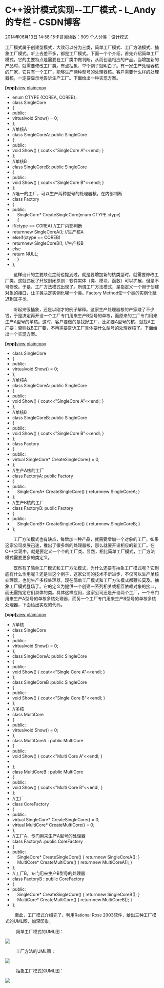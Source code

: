 # C++设计模式实现--工厂模式 - L_Andy的专栏 - CSDN博客

2014年06月13日 14:58:15[卡哥](https://me.csdn.net/L_Andy)阅读数：909
个人分类：[设计模式](https://blog.csdn.net/L_Andy/article/category/1335578)



工厂模式属于创建型模式，大致可以分为三类，简单工厂模式、工厂方法模式、抽象工厂模式。听上去差不多，都是工厂模式。下面一个个介绍，首先介绍简单工厂模式，它的主要特点是需要在工厂类中做判断，从而创造相应的产品。当增加新的产品时，就需要修改工厂类。有点抽象，举个例子就明白了。有一家生产处理器核的厂家，它只有一个工厂，能够生产两种型号的处理器核。客户需要什么样的处理器核，一定要显示地告诉生产工厂。下面给出一种实现方案。

**[cpp]**[view
 plain](http://blog.csdn.net/wuzhekai1985/article/details/6660462#)[copy](http://blog.csdn.net/wuzhekai1985/article/details/6660462#)

- enum CTYPE {COREA, COREB};     
- class SingleCore    
- {    
- public:    
- virtualvoid Show() = 0;  
- };    
- //单核A  
- class SingleCoreA: public SingleCore    
- {    
- public:    
- void Show() { cout<<"SingleCore A"<<endl; }    
- };    
- //单核B  
- class SingleCoreB: public SingleCore    
- {    
- public:    
- void Show() { cout<<"SingleCore B"<<endl; }    
- };    
- //唯一的工厂，可以生产两种型号的处理器核，在内部判断  
- class Factory    
- {    
- public:     
-     SingleCore* CreateSingleCore(enum CTYPE ctype)    
-     {    
- if(ctype == COREA) //工厂内部判断  
- returnnew SingleCoreA(); //生产核A  
- elseif(ctype == COREB)    
- returnnew SingleCoreB(); //生产核B  
- else
- return NULL;    
-     }    
- };    

       这样设计的主要缺点之前也提到过，就是要增加新的核类型时，就需要修改工厂类。这就违反了开放封闭原则：软件实体（类、模块、函数）可以扩展，但是不可修改。于是，工厂方法模式出现了。所谓工厂方法模式，是指定义一个用于创建对象的接口，让子类决定实例化哪一个类。Factory Method使一个类的实例化延迟到其子类。

       听起来很抽象，还是以刚才的例子解释。这家生产处理器核的产家赚了不少钱，于是决定再开设一个工厂专门用来生产B型号的单核，而原来的工厂专门用来生产A型号的单核。这时，客户要做的是找好工厂，比如要A型号的核，就找A工厂要；否则找B工厂要，不再需要告诉工厂具体要什么型号的处理器核了。下面给出一个实现方案。

**[cpp]**[view
 plain](http://blog.csdn.net/wuzhekai1985/article/details/6660462#)[copy](http://blog.csdn.net/wuzhekai1985/article/details/6660462#)

- class SingleCore    
- {    
- public:    
- virtualvoid Show() = 0;  
- };    
- //单核A  
- class SingleCoreA: public SingleCore    
- {    
- public:    
- void Show() { cout<<"SingleCore A"<<endl; }    
- };    
- //单核B  
- class SingleCoreB: public SingleCore    
- {    
- public:    
- void Show() { cout<<"SingleCore B"<<endl; }    
- };    
- class Factory    
- {    
- public:    
- virtual SingleCore* CreateSingleCore() = 0;  
- };    
- //生产A核的工厂  
- class FactoryA: public Factory    
- {    
- public:    
-     SingleCoreA* CreateSingleCore() { returnnew SingleCoreA; }    
- };    
- //生产B核的工厂  
- class FactoryB: public Factory    
- {    
- public:    
-     SingleCoreB* CreateSingleCore() { returnnew SingleCoreB; }    
- };    

       工厂方法模式也有缺点，每增加一种产品，就需要增加一个对象的工厂。如果这家公司发展迅速，推出了很多新的处理器核，那么就要开设相应的新工厂。在C++实现中，就是要定义一个个的工厂类。显然，相比简单工厂模式，工厂方法模式需要更多的类定义。

       既然有了简单工厂模式和工厂方法模式，为什么还要有抽象工厂模式呢？它到底有什么作用呢？还是举这个例子，这家公司的技术不断进步，不仅可以生产单核处理器，也能生产多核处理器。现在简单工厂模式和工厂方法模式都鞭长莫及。抽象工厂模式登场了。它的定义为提供一个创建一系列相关或相互依赖对象的接口，而无需指定它们具体的类。具体这样应用，这家公司还是开设两个工厂，一个专门用来生产A型号的单核多核处理器，而另一个工厂专门用来生产B型号的单核多核处理器，下面给出实现的代码。

**[cpp]**[view
 plain](http://blog.csdn.net/wuzhekai1985/article/details/6660462#)[copy](http://blog.csdn.net/wuzhekai1985/article/details/6660462#)

- //单核  
- class SingleCore     
- {    
- public:    
- virtualvoid Show() = 0;  
- };    
- class SingleCoreA: public SingleCore      
- {    
- public:    
- void Show() { cout<<"Single Core A"<<endl; }    
- };    
- class SingleCoreB :public SingleCore    
- {    
- public:    
- void Show() { cout<<"Single Core B"<<endl; }    
- };    
- //多核  
- class MultiCore      
- {    
- public:    
- virtualvoid Show() = 0;  
- };    
- class MultiCoreA : public MultiCore      
- {    
- public:    
- void Show() { cout<<"Multi Core A"<<endl; }    
- 
- };    
- class MultiCoreB : public MultiCore      
- {    
- public:    
- void Show() { cout<<"Multi Core B"<<endl; }    
- };    
- //工厂  
- class CoreFactory      
- {    
- public:    
- virtual SingleCore* CreateSingleCore() = 0;  
- virtual MultiCore* CreateMultiCore() = 0;  
- };    
- //工厂A，专门用来生产A型号的处理器  
- class FactoryA :public CoreFactory    
- {    
- public:    
-     SingleCore* CreateSingleCore() { returnnew SingleCoreA(); }    
-     MultiCore* CreateMultiCore() { returnnew MultiCoreA(); }    
- };    
- //工厂B，专门用来生产B型号的处理器  
- class FactoryB : public CoreFactory    
- {    
- public:    
-     SingleCore* CreateSingleCore() { returnnew SingleCoreB(); }    
-     MultiCore* CreateMultiCore() { returnnew MultiCoreB(); }    
- };   

        至此，工厂模式介绍完了。利用Rational Rose 2003软件，给出三种工厂模式的UML图，加深印象。

         简单工厂模式的UML图：

![](http://hi.csdn.net/attachment/201108/6/0_13126164442m1F.gif)

         工厂方法的UML图：

![](http://hi.csdn.net/attachment/201108/6/0_1312616449DlvG.gif)

         抽象工厂模式的UML图：

![](http://hi.csdn.net/attachment/201108/6/0_1312616458PVae.gif)

